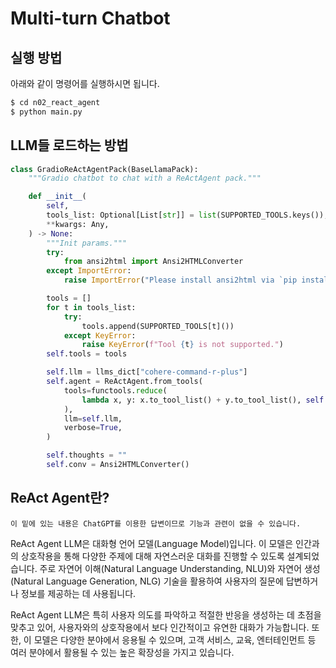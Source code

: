 # Multi-turn Chatbot

## 실행 방법

아래와 같이 명령어를 실행하시면 됩니다.

```bash
$ cd n02_react_agent
$ python main.py
```

## LLM들 로드하는 방법

```python
class GradioReActAgentPack(BaseLlamaPack):
    """Gradio chatbot to chat with a ReActAgent pack."""

    def __init__(
        self,
        tools_list: Optional[List[str]] = list(SUPPORTED_TOOLS.keys()),
        **kwargs: Any,
    ) -> None:
        """Init params."""
        try:
            from ansi2html import Ansi2HTMLConverter
        except ImportError:
            raise ImportError("Please install ansi2html via `pip install ansi2html`")

        tools = []
        for t in tools_list:
            try:
                tools.append(SUPPORTED_TOOLS[t]())
            except KeyError:
                raise KeyError(f"Tool {t} is not supported.")
        self.tools = tools

        self.llm = llms_dict["cohere-command-r-plus"]
        self.agent = ReActAgent.from_tools(
            tools=functools.reduce(
                lambda x, y: x.to_tool_list() + y.to_tool_list(), self.tools
            ),
            llm=self.llm,
            verbose=True,
        )

        self.thoughts = ""
        self.conv = Ansi2HTMLConverter()
```

## ReAct Agent란?

```
이 밑에 있는 내용은 ChatGPT를 이용한 답변이므로 기능과 관련이 없을 수 있습니다.
```

ReAct Agent LLM은 대화형 언어 모델(Language Model)입니다. 이 모델은 인간과의 상호작용을 통해 다양한 주제에 대해 자연스러운 대화를 진행할 수 있도록 설계되었습니다. 주로 자연어 이해(Natural Language Understanding, NLU)와 자연어 생성(Natural Language Generation, NLG) 기술을 활용하여 사용자의 질문에 답변하거나 정보를 제공하는 데 사용됩니다.

ReAct Agent LLM은 특히 사용자 의도를 파악하고 적절한 반응을 생성하는 데 초점을 맞추고 있어, 사용자와의 상호작용에서 보다 인간적이고 유연한 대화가 가능합니다. 또한, 이 모델은 다양한 분야에서 응용될 수 있으며, 고객 서비스, 교육, 엔터테인먼트 등 여러 분야에서 활용될 수 있는 높은 확장성을 가지고 있습니다.